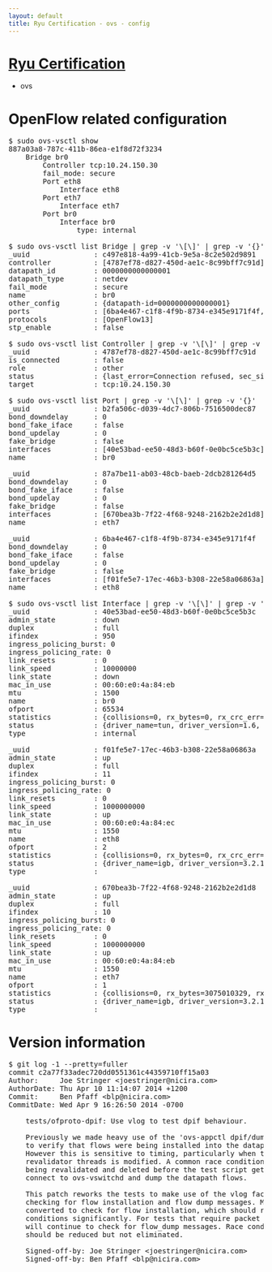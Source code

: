 ```yaml
---
layout: default
title: Ryu Certification - ovs - config
---
```

# [Ryu Certification](http://osrg.github.io/ryu/certification.html)
* ovs 

# OpenFlow related configuration
<pre>
$ sudo ovs-vsctl show
887a03a8-787c-411b-86ea-e1f8d72f3234
    Bridge br0
        Controller tcp:10.24.150.30
        fail_mode: secure
        Port eth8
            Interface eth8
        Port eth7
            Interface eth7
        Port br0
            Interface br0
                type: internal

$ sudo ovs-vsctl list Bridge | grep -v '\[\]' | grep -v '{}'
_uuid               : c497e818-4a99-41cb-9e5a-8c2e502d9891
controller          : [4787ef78-d827-450d-ae1c-8c99bff7c91d]
datapath_id         : 0000000000000001
datapath_type       : netdev
fail_mode           : secure
name                : br0
other_config        : {datapath-id=0000000000000001}
ports               : [6ba4e467-c1f8-4f9b-8734-e345e9171f4f, 87a7be11-ab03-48cb-baeb-2dcb281264d5, b2fa506c-d039-4dc7-806b-7516500dec87]
protocols           : [OpenFlow13]
stp_enable          : false

$ sudo ovs-vsctl list Controller | grep -v '\[\]' | grep -v '{}'
_uuid               : 4787ef78-d827-450d-ae1c-8c99bff7c91d
is_connected        : false
role                : other
status              : {last_error=Connection refused, sec_since_connect=922, sec_since_disconnect=1, state=BACKOFF}
target              : tcp:10.24.150.30

$ sudo ovs-vsctl list Port | grep -v '\[\]' | grep -v '{}'
_uuid               : b2fa506c-d039-4dc7-806b-7516500dec87
bond_downdelay      : 0
bond_fake_iface     : false
bond_updelay        : 0
fake_bridge         : false
interfaces          : [40e53bad-ee50-48d3-b60f-0e0bc5ce5b3c]
name                : br0

_uuid               : 87a7be11-ab03-48cb-baeb-2dcb281264d5
bond_downdelay      : 0
bond_fake_iface     : false
bond_updelay        : 0
fake_bridge         : false
interfaces          : [670bea3b-7f22-4f68-9248-2162b2e2d1d8]
name                : eth7

_uuid               : 6ba4e467-c1f8-4f9b-8734-e345e9171f4f
bond_downdelay      : 0
bond_fake_iface     : false
bond_updelay        : 0
fake_bridge         : false
interfaces          : [f01fe5e7-17ec-46b3-b308-22e58a06863a]
name                : eth8

$ sudo ovs-vsctl list Interface | grep -v '\[\]' | grep -v '{}'
_uuid               : 40e53bad-ee50-48d3-b60f-0e0bc5ce5b3c
admin_state         : down
duplex              : full
ifindex             : 950
ingress_policing_burst: 0
ingress_policing_rate: 0
link_resets         : 0
link_speed          : 10000000
link_state          : down
mac_in_use          : 00:60:e0:4a:84:eb
mtu                 : 1500
name                : br0
ofport              : 65534
statistics          : {collisions=0, rx_bytes=0, rx_crc_err=0, rx_dropped=0, rx_errors=0, rx_frame_err=0, rx_over_err=0, rx_packets=0, tx_bytes=0, tx_dropped=0, tx_errors=0, tx_packets=0}
status              : {driver_name=tun, driver_version=1.6, firmware_version=N/A}
type                : internal

_uuid               : f01fe5e7-17ec-46b3-b308-22e58a06863a
admin_state         : up
duplex              : full
ifindex             : 11
ingress_policing_burst: 0
ingress_policing_rate: 0
link_resets         : 0
link_speed          : 1000000000
link_state          : up
mac_in_use          : 00:60:e0:4a:84:ec
mtu                 : 1550
name                : eth8
ofport              : 2
statistics          : {collisions=0, rx_bytes=0, rx_crc_err=0, rx_dropped=0, rx_errors=0, rx_frame_err=0, rx_over_err=0, rx_packets=0, tx_bytes=7190340, tx_dropped=0, tx_errors=0, tx_packets=76643}
status              : {driver_name=igb, driver_version=3.2.10-k, firmware_version=3.10-0}
type                : 

_uuid               : 670bea3b-7f22-4f68-9248-2162b2e2d1d8
admin_state         : up
duplex              : full
ifindex             : 10
ingress_policing_burst: 0
ingress_policing_rate: 0
link_resets         : 0
link_speed          : 1000000000
link_state          : up
mac_in_use          : 00:60:e0:4a:84:eb
mtu                 : 1550
name                : eth7
ofport              : 1
statistics          : {collisions=0, rx_bytes=3075010329, rx_crc_err=0, rx_dropped=0, rx_errors=0, rx_frame_err=0, rx_over_err=0, rx_packets=72754462, tx_bytes=0, tx_dropped=0, tx_errors=0, tx_packets=0}
status              : {driver_name=igb, driver_version=3.2.10-k, firmware_version=3.10-0}
type                : 
</pre>

# Version information
<pre>
$ git log -1 --pretty=fuller
commit c2a77f33adec720dd0551361c44359710ff15a03
Author:     Joe Stringer &lt;joestringer@nicira.com&gt;
AuthorDate: Thu Apr 10 11:14:07 2014 +1200
Commit:     Ben Pfaff &lt;blp@nicira.com&gt;
CommitDate: Wed Apr 9 16:26:50 2014 -0700

    tests/ofproto-dpif: Use vlog to test dpif behaviour.
    
    Previously we made heavy use of the 'ovs-appctl dpif/dump-flows' command
    to verify that flows were being installed into the datapath correctly.
    However this is sensitive to timing, particularly when the behaviour of
    revalidator threads is modified. A common race condition involves flows
    being revalidated and deleted before the test script gets a chance to
    connect to ovs-vswitchd and dump the datapath flows.
    
    This patch reworks the tests to make use of the vlog facility for dpif,
    checking for flow installation and flow dump messages. Most tests are
    converted to check for flow installation, which should reduce these race
    conditions significantly. For tests that require packet counts, these
    will continue to check for flow_dump messages. Race conditions for these
    should be reduced but not eliminated.
    
    Signed-off-by: Joe Stringer &lt;joestringer@nicira.com&gt;
    Signed-off-by: Ben Pfaff &lt;blp@nicira.com&gt;
</pre>
